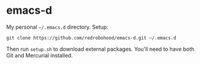 # emacs-d

My personal `~/.emacs.d` directory. Setup:

```
git clone https://github.com/redrobohood/emacs-d.git ~/.emacs.d
```

Then run `setup.sh` to download external packages. You'll need to have both Git
and Mercurial installed.
